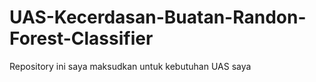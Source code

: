 # UAS-Kecerdasan-Buatan-Randon-Forest-Classifier
Repository ini saya maksudkan untuk kebutuhan UAS saya
